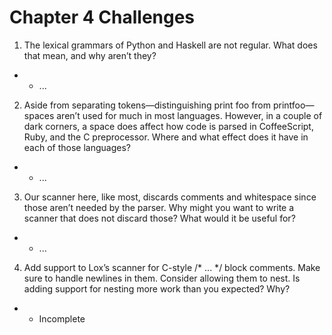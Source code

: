 # Chapter 4 Challenges

1. The lexical grammars of Python and Haskell are not regular. What does that mean, and why aren’t they?

* * ...

2. Aside from separating tokens—distinguishing print foo from printfoo—spaces aren’t used for much in most languages. However, in a couple of dark corners, a space does affect how code is parsed in CoffeeScript, Ruby, and the C preprocessor. Where and what effect does it have in each of those languages?

* * ...

3. Our scanner here, like most, discards comments and whitespace since those aren’t needed by the parser. Why might you want to write a scanner that does not discard those? What would it be useful for?

* * ...

4. Add support to Lox’s scanner for C-style /* ... */ block comments. Make sure to handle newlines in them. Consider allowing them to nest. Is adding support for nesting more work than you expected? Why?

* * Incomplete